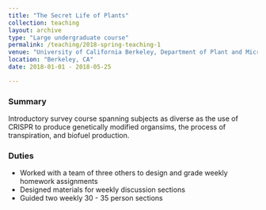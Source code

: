 ```yaml
---
title: "The Secret Life of Plants"
collection: teaching
layout: archive
type: "Large undergraduate course"
permalink: /teaching/2018-spring-teaching-1
venue: "University of California Berkeley, Department of Plant and Microbial Biology"
location: "Berkeley, CA"
date: 2018-01-01 - 2018-05-25

---
```

### Summary
Introductory survey course spanning subjects as diverse as the use of CRISPR to produce genetically modified organsims, the process of transpiration, and biofuel production.

### Duties
   * Worked with a team of three others to design and grade weekly homework assignments
   * Designed materials for weekly discussion sections
   * Guided two weekly 30 - 35 person sections
